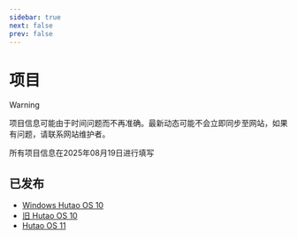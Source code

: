 ```yaml
---
sidebar: true
next: false
prev: false
---
```


# 项目

> [!WARNING]
>
> 项目信息可能由于时间问题而不再准确。最新动态可能不会立即同步至网站，如果有问题，请联系网站维护者。
> 
> 所有项目信息在2025年08月19日进行填写

## 已发布
- [Windows Hutao OS 10](/project/os10.html)
- [旧 Hutao OS 10](/project/old-os10.html)
- [Hutao OS 11](/project/os11.html)
